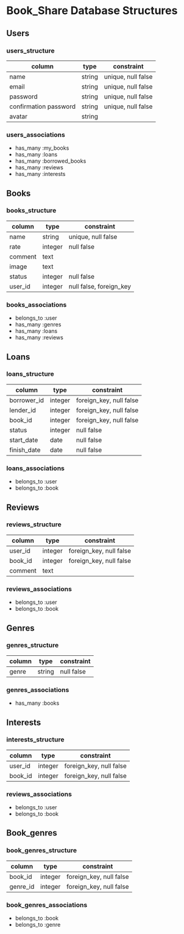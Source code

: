 # Book_Share Database Structures

## Users

### users_structure
| column                | type   | constraint                |
|-----------------------|--------|---------------------------|
| name                  | string | unique, null false        |
| email                 | string | unique, null false        |
| password              | string | unique, null false        |
| confirmation password | string | unique, null false        |
| avatar                | string |                           |

### users_associations
* has_many :my_books
* has_many :loans
* has_many :borrowed_books
* has_many :reviews
* has_many :interests

## Books

### books_structure
| column   | type    | constraint              |
|----------|---------|-------------------------|
| name     | string  | unique, null false      |
| rate     | integer | null false              |
| comment  | text    |                         |
| image    | text    |                         |
| status   | integer | null false              |
| user_id  | integer | null false, foreign_key |

### books_associations
* belongs_to :user
* has_many :genres
* has_many :loans
* has_many :reviews


## Loans

### loans_structure
| column      | type    | constraint              |
|-------------|---------|-------------------------|
| borrower_id | integer | foreign_key, null false |
| lender_id   | integer | foreign_key, null false |
| book_id     | integer | foreign_key, null false |
| status      | integer | null false              |
| start_date  | date    | null false              |
| finish_date | date    | null false              |

### loans_associations
* belongs_to :user
* belongs_to :book


## Reviews

### reviews_structure
| column  | type    | constraint              |
|---------|---------|-------------------------|
| user_id | integer | foreign_key, null false |
| book_id | integer | foreign_key, null false |
| comment | text    |                         |

### reviews_associations
* belongs_to :user
* belongs_to :book


## Genres

### genres_structure
| column | type   | constraint |
|--------|--------|------------|
| genre  | string | null false |

### genres_associations
* has_many :books


## Interests

### interests_structure
| column  | type    | constraint              |
|---------|---------|-------------------------|
| user_id | integer | foreign_key, null false |
| book_id | integer | foreign_key, null false |

### reviews_associations
* belongs_to :user
* belongs_to :book


## Book_genres

### book_genres_structure
| column   | type    | constraint              |
|----------|---------|-------------------------|
| book_id  | integer | foreign_key, null false |
| genre_id | integer | foreign_key, null false |

### book_genres_associations
* belongs_to :book
* belongs_to :genre

